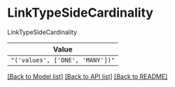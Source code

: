 # LinkTypeSideCardinality

LinkTypeSideCardinality

| **Value** |
| --------- |
| `"('values', ['ONE', 'MANY'])"` |


[[Back to Model list]](../../../README.md#models-v1-link) [[Back to API list]](../../../README.md#apis-v1-link) [[Back to README]](../../../README.md)
